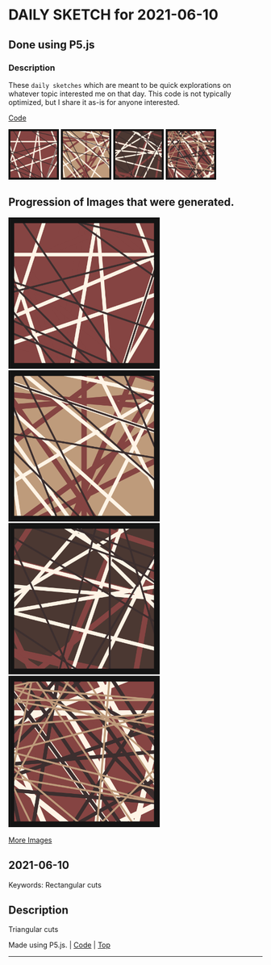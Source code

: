 # DAILY SKETCH for 2021-06-10

## Done using P5.js

### Description

These `daily sketches` which are meant to be quick explorations     on whatever topic interested me on that day. This code is not typically optimized, but I share it as-is     for anyone interested.

[Code](2021-06-10) 

<img src = 'images/keep_2021-06-12-21-33-38.png' width = '100'> <img src = 'images/keep_2021-06-12-21-34-01.png' width = '100'> <img src = 'images/keep_2021-06-12-21-34-18.png' width = '100'> <img src = 'images/keep_2021-06-12-21-36-49.png' width = '100'> 

## Progression of Images that were generated.

<img src = 'images/keep_2021-06-12-21-33-38.png' width = '300'> 
<img src = 'images/keep_2021-06-12-21-34-01.png' width = '300'> 
<img src = 'images/keep_2021-06-12-21-34-18.png' width = '300'> 
<img src = 'images/keep_2021-06-12-21-36-49.png' width = '300'> 


[More Images](2021-06-10/images) 


 ## 2021-06-10
Keywords: Rectangular cuts
 

## Description 

 Triangular cuts
 

Made using P5.js. | [Code](2021/2021-06-10/) | [Top](#daily-sketches) 

-----

